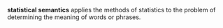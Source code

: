 **statistical semantics** applies the methods of statistics to the problem of determining the meaning of words or phrases.